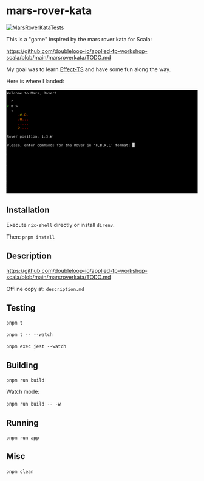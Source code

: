 # mars-rover-kata

[![MarsRoverKataTests](https://github.com/lambda-mike/mars-rover-kata/actions/workflows/main.yml/badge.svg)](https://github.com/lambda-mike/mars-rover-kata/actions/workflows/main.yml)

This is a "game" inspired by the mars rover kata for Scala:

https://github.com/doubleloop-io/applied-fp-workshop-scala/blob/main/marsroverkata/TODO.md

My goal was to learn [Effect-TS](https://github.com/Effect-TS/core) and have some fun along the way.

Here is where I landed:

![](mars_rover_kata.gif)

## Installation

Execute `nix-shell` directly or install `direnv`.

Then: `pnpm install`

## Description

https://github.com/doubleloop-io/applied-fp-workshop-scala/blob/main/marsroverkata/TODO.md

Offline copy at: `description.md`

## Testing

`pnpm t`

`pnpm t -- --watch`

`pnpm exec jest --watch`

## Building

`pnpm run build`

Watch mode:

`pnpm run build -- -w`

## Running

`pnpm run app`

## Misc

`pnpm clean`
